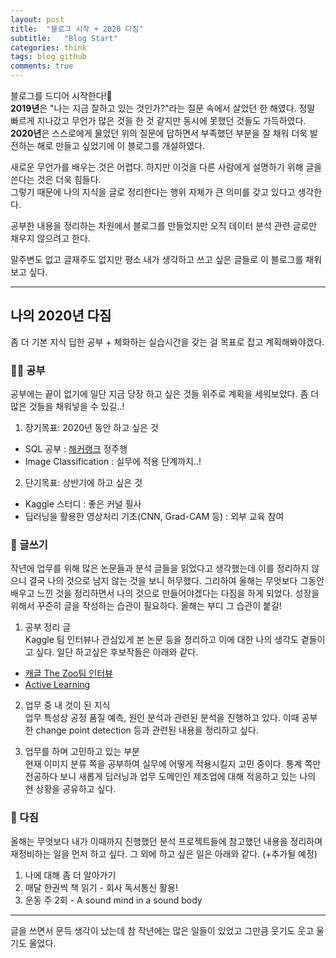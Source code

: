 ```yaml
---
layout: post
title:  "블로그 시작 + 2020 다짐"
subtitle:   "Blog Start"
categories: think
tags: blog github 
comments: true
---
```


블로그를 드디어 시작한다!🎉 <br>
**2019년**은 "나는 지금 잘하고 있는 것인가?"라는 질문 속에서 살았던 한 해였다. 정말 빠르게 지나갔고 무언가 많은 것을 한 것 같지만 동시에 못했던 것들도 가득하였다.  <br>
**2020년**은 스스로에게 물었던 위의 질문에 답하면서 부족했던 부분을 잘 채워 더욱 발전하는 해로 만들고 싶었기에 이 블로그를 개설하였다.   

새로운 무언가를 배우는 것은 어렵다. 하지만 이것을 다른 사람에게 설명하기 위해 글을 쓴다는 것은 더욱 힘들다.  <br>
그렇기 때문에 나의 지식을 글로 정리한다는 행위 자체가 큰 의미를 갖고 있다고 생각한다.

공부한 내용을 정리하는 차원에서 블로그를 만들었지만 오직 데이터 분석 관련 글로만 채우지 않으려고 한다.

말주변도 없고 글재주도 없지만 평소 내가 생각하고 쓰고 싶은 글들로 이 블로그를 채워보고 싶다.

--------------------------------------------------------------
## 나의 2020년 다짐

좀 더 기본 지식 딥한 공부 + 체화하는 실습시간을 갖는 걸 목표로 잡고 계획해봐야겠다.

### 🖖🏻 공부
공부에는 끝이 없기에 일단 지금 당장 하고 싶은 것들 위주로 계획을 세워보았다. 좀 더 많은 것들을 채워넣을 수 있길..!

1. 장기목표: 2020년 동안 하고 싶은 것
  * SQL 공부 : [해커랭크](https://www.hackerrank.com/domains/sql) 정주행
  * Image Classification : 실무에 적용 단계까지..!
  
2. 단기목표: 상반기에 하고 싶은 것
  * Kaggle 스터디 : 좋은 커널 필사
  * 딥러닝을 활용한 영상처리 기초(CNN, Grad-CAM 등) : 외부 교육 참여
   
   
### 🔖 글쓰기
작년에 업무를 위해 많은 논문들과 분석 글들을 읽었다고 생각했는데 이를 정리하지 않으니 결국 나의 것으로 남지 않는 것을 보니 허무했다.
그리하여 올해는 무엇보다 그동안 배우고 느낀 것을 정리하면서 나의 것으로 만들어야겠다는 다짐을 하게 되었다.
성장을 위해서 꾸준히 글을 작성하는 습관이 필요하다. 올해는 부디 그 습관이 붙길!

1. 공부 정리 글 <br>
Kaggle 팀 인터뷰나 관심있게 본 논문 등을 정리하고 이에 대한 나의 생각도 곁들이고 싶다. 일단 하고싶은 후보작들은 아래와 같다.
  * [캐글 The Zoo팀 인터뷰](https://medium.com/kaggle-blog/from-football-newbies-to-nfl-data-champions-a-winners-interview-with-the-zoo-391793168714)
  * [Active Learning](https://towardsdatascience.com/active-learning-on-mnist-saving-on-labeling-f3971994c7ba)
  
2. 업무 중 내 것이 된 지식 <br>
업무 특성상 공정 품질 예측, 원인 분석과 관련된 분석을 진행하고 있다. 이때 공부한 change point detection 등과 관련된 내용을 정리하고 싶다.

3. 업무를 하며 고민하고 있는 부분 <br>
현재 이미지 분류 쪽을 공부하여 실무에 어떻게 적용시킬지 고민 중이다. 통계 쪽만 전공하다 보니 새롭게 딥러닝과 업무 도메인인 제조업에 대해 적응하고 있는 나의 현 상황을 공유하고 싶다.


### 👣 다짐
올해는 무엇보다 내가 이때까지 진행했던 분석 프로젝트들에 참고했던 내용을 정리하며 재정비하는 일을 먼저 하고 싶다.
그 외에 하고 싶은 일은 아래와 같다. (+추가될 예정)
1. 나에 대해 좀 더 알아가기
2. 매달 한권씩 책 읽기 - 회사 독서통신 활용!
3. 운동 주 2회 - A sound mind in a sound body

--------------------------------------------------------------

글을 쓰면서 문득 생각이 났는데 참 작년에는 많은 일들이 있었고 그만큼 웃기도 웃고 울기도 울었다.


